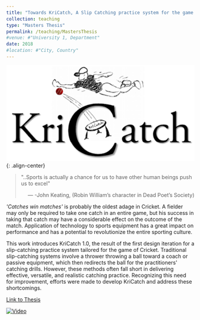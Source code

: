 ```yaml
---
title: "Towards KriCatch, A Slip Catching practice system for the game of Cricket"
collection: teaching
type: "Masters Thesis"
permalink: /teaching/MastersThesis
#venue: #"University 1, Department"
date: 2018
#location: #"City, Country"
---
```


![KriCatch](/images/kricatch.png){: .align-center}

> "..Sports is actually a chance for us to have other human beings push us to excel"
> <p style="text-align: right;">— -John Keating, (Robin William’s character in Dead Poet’s Society)</p>


_'Catches win matches'_ is probably the oldest adage in Cricket. A fielder may only be required to take one catch in an entire game, but his success in taking that catch may have a considerable effect on the outcome of the match. Application of technology to sports equipment has a great impact on performance and has a potential to revolutionize the entire sporting culture.

This work introduces KriCatch 1.0, the result of the first design iteration for a slip-catching practice system tailored for the game of Cricket. Traditional slip-catching systems involve a thrower throwing a ball toward a coach or passive equipment, which then redirects the ball for the practitioners' catching drills. However, these methods often fall short in delivering effective, versatile, and realistic catching practice. Recognizing this need for improvement, efforts were made to develop KriCatch and address these shortcomings.

[Link to Thesis](/files/MastersThesis.pdf)

[![Video](https://youtu.be/oVQNLM9X-ik/default.jpg)](https://youtu.be/oVQNLM9X-ik)